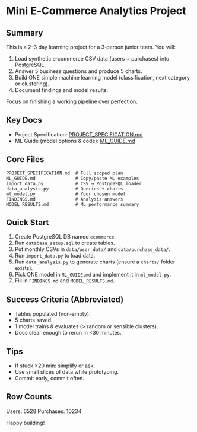 # Mini E‑Commerce Analytics Project

## Summary
This is a 2–3 day learning project for a 3‑person junior team. You will:
1. Load synthetic e‑commerce CSV data (users + purchases) into PostgreSQL.
2. Answer 5 business questions and produce 5 charts.
3. Build ONE simple machine learning model (classification, next category, or clustering).
4. Document findings and model results.

Focus on finishing a working pipeline over perfection.

## Key Docs
- Project Specification: [PROJECT_SPECIFICATION.md](PROJECT_SPECIFICATION.md)
- ML Guide (model options & code): [ML_GUIDE.md](ML_GUIDE.md)

## Core Files
```
PROJECT_SPECIFICATION.md  # Full scoped plan
ML_GUIDE.md               # Copy/paste ML examples
import_data.py            # CSV → PostgreSQL loader
data_analysis.py          # Queries + charts
ml_model.py               # Your chosen model
FINDINGS.md               # Analysis answers
MODEL_RESULTS.md          # ML performance summary
```

## Quick Start
1. Create PostgreSQL DB named `ecommerce`.
2. Run `database_setup.sql` to create tables.
3. Put monthly CSVs in `data/user_data/` and `data/purchase_data/`.
4. Run `import_data.py` to load data.
5. Run `data_analysis.py` to generate charts (ensure a `charts/` folder exists).
6. Pick ONE model in `ML_GUIDE.md` and implement it in `ml_model.py`.
7. Fill in `FINDINGS.md` and `MODEL_RESULTS.md`.

## Success Criteria (Abbreviated)
- Tables populated (non‑empty).
- 5 charts saved.
- 1 model trains & evaluates (> random or sensible clusters).
- Docs clear enough to rerun in <30 minutes.

## Tips
- If stuck >20 min: simplify or ask.
- Use small slices of data while prototyping.
- Commit early, commit often.

## Row Counts
Users: 6528
Purchases: 10234

Happy building!